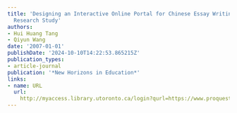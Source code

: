 ```yaml
---
title: 'Designing an Interactive Online Portal for Chinese Essay Writing: An Action
  Research Study'
authors:
- Hui Huang Tang
- Qiyun Wang
date: '2007-01-01'
publishDate: '2024-10-10T14:22:53.865215Z'
publication_types:
- article-journal
publication: '*New Horizons in Education*'
links:
- name: URL
  url: 
    http://myaccess.library.utoronto.ca/login?qurl=https://www.proquest.com/docview/61890356?accountid=14771&bdid=38382&_bd=MKC8HVz7Mi67GmPN5PAbBKXOia4%3D
---
```

